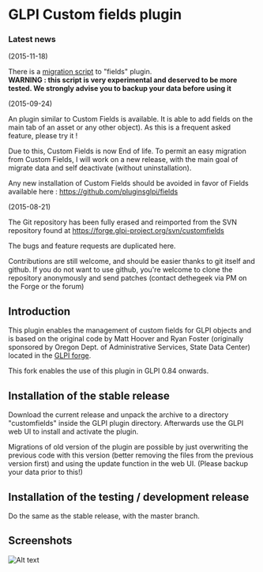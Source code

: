 # GLPI Custom fields plugin

### Latest news

(2015-11-18)

There is a [migration script](https://github.com/pluginsGLPI/customfields/blob/master/scripts/migrate-to-fields.php) to "fields" plugin.  
**WARNING : this script is very experimental and deserved to be more tested. We strongly advise you to backup your data before using it**


(2015-09-24)

An plugin similar to Custom Fields is available. It is able to add fields on the main tab of an asset or any other object). As this is a frequent asked feature, please try it !

Due to this, Custom Fields is now End of life. To permit an easy migration from Custom Fields, I will work on a new release, with the main goal of migrate data and self deactivate (without uninstallation).

Any new installation of Custom Fields should be avoided in favor of Fields available here : https://github.com/pluginsglpi/fields


(2015-08-21)

The Git repository has been fully erased and reimported from the SVN repository found at https://forge.glpi-project.org/svn/customfields

The bugs and feature requests are duplicated here.

Contributions are still welcome, and should be easier thanks to git itself and github. If you do not want to use github, you're welcome to clone the repository anonymously and send patches (contact dethegeek via PM on the Forge or the forum)

## Introduction

This plugin enables the management of custom fields for GLPI objects and is
based on the original code by Matt Hoover and Ryan Foster (originally
sponsored by Oregon Dept. of Administrative Services,
State Data Center) located in the [GLPI forge][].

This fork enables the use of this plugin in GLPI 0.84 onwards.

## Installation of the stable release

Download the current release and unpack the archive to a directory
"customfields" inside the GLPI plugin directory. Afterwards use the GLPI web
UI to install and activate the plugin.

Migrations of old version of the plugin are possible by just overwriting the
previous code with this version (better removing the files from the previous
version first) and using the update function in the web UI. (Please backup
your data prior to this!)

## Installation of the testing / development release

Do the same as the stable release, with the master branch.

[GLPI forge]: https://forge.glpi-project.org/svn/customfields

## Screenshots

![Alt text](../plugin-repo/screenshot-001.png?raw=true "List of supported assets")
